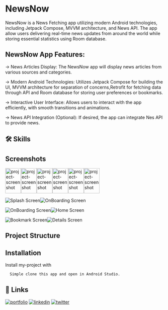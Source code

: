 
# NewsNow

NewsNow is a News Fetching app utilizing modern Android technologies, including Jetpack Compose, MVVM architecture, and News API. The app allow users delivering real-time news updates from around the world while storing essential statistics using Room database.


## NewsNow App Features:

-> News Articles Display: The NewsNow app will display news articles from various sources and categories.

-> Modern Android Technologies: Utilizes Jetpack Compose for building the UI, MVVM architecture for separation of concerns,Retrofit for fetching data through API and Room database for storing user preferences or bookmarks.

-> Interactive User Interface: Allows users to interact with the app efficiently, with smooth transitions and animations.

-> News API Integration (Optional): If desired, the app can integrate Nes API to provide news.


## 🛠 Skills
## Screenshots

<img src="https://github.com/iShinzoo/NewsNow_app/blob/master/assets/Screenshot%202024-04-04%20103520.png" alt="project-screenshot" width="50" height="80/"><img src="https://github.com/iShinzoo/NewsNow_app/blob/master/assets/Screenshot%202024-04-04%20103628.png" alt="project-screenshot" width="50" height="80/"><img src="https://github.com/iShinzoo/NewsNow_app/blob/master/assets/Screenshot%202024-04-04%20103609.png" alt="project-screenshot" width="50" height="80/"><img src="https://github.com/iShinzoo/NewsNow_app/blob/master/assets/Screenshot%202024-04-04%20103700.png" alt="project-screenshot" width="50" height="80/"><img src="https://github.com/iShinzoo/NewsNow_app/blob/master/assets/Screenshot%202024-04-04%20103712.png" alt="project-screenshot" width="50" height="80/"><img src="https://github.com/iShinzoo/NewsNow_app/blob/master/assets/Screenshot%202024-04-04%20103737.png" alt="project-screenshot" width="50" height="80/">

![Splash Screen](https://github.com/iShinzoo/NewsNow_app/blob/master/assets/Screenshot%202024-04-04%20103520.png)![OnBoarding Screen](https://github.com/iShinzoo/NewsNow_app/blob/master/assets/Screenshot%202024-04-04%20103628.png)

![OnBoarding Screen](https://github.com/iShinzoo/NewsNow_app/blob/master/assets/Screenshot%202024-04-04%20103609.png)![Home Screen](https://github.com/iShinzoo/NewsNow_app/blob/master/assets/Screenshot%202024-04-04%20103700.png)

![Bookmark Screen](https://github.com/iShinzoo/NewsNow_app/blob/master/assets/Screenshot%202024-04-04%20103712.png)![Details Screen](https://github.com/iShinzoo/NewsNow_app/blob/master/assets/Screenshot%202024-04-04%20103737.png)


## Project Structure


## Installation

Install my-project with

```bash
  Simple clone this app and open in Android Studio.
```
    
## 🔗 Links
[![portfolio](https://img.shields.io/badge/my_portfolio-000?style=for-the-badge&logo=ko-fi&logoColor=white)](https://katherineoelsner.com/)
[![linkedin](https://img.shields.io/badge/linkedin-0A66C2?style=for-the-badge&logo=linkedin&logoColor=white)](https://www.linkedin.com/)
[![twitter](https://img.shields.io/badge/twitter-1DA1F2?style=for-the-badge&logo=twitter&logoColor=white)](https://twitter.com/)


